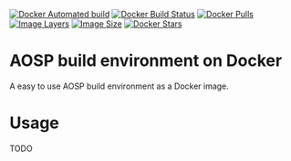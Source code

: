 [![Docker Automated build](https://img.shields.io/docker/automated/thnuiwelr/aosp-build-environment.svg)](https://hub.docker.com/r/thnuiwelr/aosp-build-environment)
[![Docker Build Status](https://img.shields.io/docker/build/thnuiwelr/aosp-build-environment.svg)](https://hub.docker.com/r/thnuiwelr/aosp-build-environment)
[![Docker Pulls](https://img.shields.io/docker/pulls/thnuiwelr/aosp-build-environment.svg)](https://hub.docker.com/r/thnuiwelr/aosp-build-environment/)
[![Image Layers](https://img.shields.io/microbadger/layers/thnuiwelr/aosp-build-environment.svg)](https://hub.docker.com/r/thnuiwelr/aosp-build-environment/)
[![Image Size](https://img.shields.io/microbadger/image-size/thnuiwelr/aosp-build-environment.svg)](https://hub.docker.com/r/thnuiwelr/aosp-build-environment/)
[![Docker Stars](https://img.shields.io/docker/stars/thnuiwelr/aosp-build-environment.svg)](https://hub.docker.com/r/thnuiwelr/aosp-build-environment/)


# AOSP build environment on Docker
A easy to use AOSP build environment as a Docker image.

# Usage
TODO
